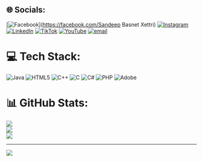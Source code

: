 
## 🌐 Socials:
[![Facebook](https://img.shields.io/badge/Facebook-%231877F2.svg?logo=Facebook&logoColor=white)](https://facebook.com/Sandeep Basnet Xettri) [![Instagram](https://img.shields.io/badge/Instagram-%23E4405F.svg?logo=Instagram&logoColor=white)](https://instagram.com/sandeepbasnetxettri) [![LinkedIn](https://img.shields.io/badge/LinkedIn-%230077B5.svg?logo=linkedin&logoColor=white)](https://linkedin.com/in/Sandeepbasnetkazi) [![TikTok](https://img.shields.io/badge/TikTok-%23000000.svg?logo=TikTok&logoColor=white)](https://tiktok.com/@Kazidon10) [![YouTube](https://img.shields.io/badge/YouTube-%23FF0000.svg?logo=YouTube&logoColor=white)](https://youtube.com/@https://www.youtube.com/@KaziGamingKG) [![email](https://img.shields.io/badge/Email-D14836?logo=gmail&logoColor=white)](mailto:sandeepbasnetxettri@gmail.com) 

# 💻 Tech Stack:
![Java](https://img.shields.io/badge/java-%23ED8B00.svg?style=for-the-badge&logo=openjdk&logoColor=white) ![HTML5](https://img.shields.io/badge/html5-%23E34F26.svg?style=for-the-badge&logo=html5&logoColor=white) ![C++](https://img.shields.io/badge/c++-%2300599C.svg?style=for-the-badge&logo=c%2B%2B&logoColor=white) ![C](https://img.shields.io/badge/c-%2300599C.svg?style=for-the-badge&logo=c&logoColor=white) ![C#](https://img.shields.io/badge/c%23-%23239120.svg?style=for-the-badge&logo=csharp&logoColor=white) ![PHP](https://img.shields.io/badge/php-%23777BB4.svg?style=for-the-badge&logo=php&logoColor=white) ![Adobe](https://img.shields.io/badge/adobe-%23FF0000.svg?style=for-the-badge&logo=adobe&logoColor=white)
# 📊 GitHub Stats:
![](https://github-readme-stats.vercel.app/api?username=sandeepbasnetxettri&theme=dark&hide_border=false&include_all_commits=false&count_private=false)<br/>
![](https://nirzak-streak-stats.vercel.app/?user=sandeepbasnetxettri&theme=dark&hide_border=false)<br/>
![](https://github-readme-stats.vercel.app/api/top-langs/?username=sandeepbasnetxettri&theme=dark&hide_border=false&include_all_commits=false&count_private=false&layout=compact)

---
[![](https://visitcount.itsvg.in/api?id=sandeepbasnetxettri&icon=0&color=0)](https://visitcount.itsvg.in)

<!-- Proudly created with GPRM ( https://gprm.itsvg.in ) -->